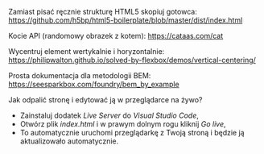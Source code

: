 Zamiast pisać ręcznie strukturę HTML5 skopiuj gotowca: 
https://github.com/h5bp/html5-boilerplate/blob/master/dist/index.html

Kocie API (randomowy obrazek z kotem):
https://cataas.com/cat

Wycentruj element wertykalnie i horyzontalnie: 
https://philipwalton.github.io/solved-by-flexbox/demos/vertical-centering/

Prosta dokumentacja dla metodologii BEM:
https://seesparkbox.com/foundry/bem_by_example

Jak odpalić stronę i edytować ją w przeglądarce na żywo?
* Zainstaluj dodatek _Live Server_ do _Visual Studio Code_,
* Otwórz plik _index.html_ i w prawym dolnym rogu kliknij _Go live_,
* To automatycznie uruchomi przeglądarkę z Twoją stroną i będzie ją aktualizowało automatycznie.